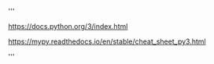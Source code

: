 ---
---
'''

https://docs.python.org/3/index.html

https://mypy.readthedocs.io/en/stable/cheat_sheet_py3.html

'''
